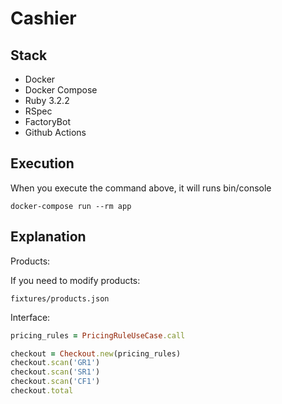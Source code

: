 # Cashier

## Stack

- Docker
- Docker Compose
- Ruby 3.2.2
- RSpec
- FactoryBot
- Github Actions

## Execution

When you execute the command above, it will runs bin/console

```
docker-compose run --rm app
```

## Explanation

Products:

If you need to modify products:

```
fixtures/products.json
```

Interface:

```ruby
pricing_rules = PricingRuleUseCase.call

checkout = Checkout.new(pricing_rules)
checkout.scan('GR1')
checkout.scan('SR1')
checkout.scan('CF1')
checkout.total
```
